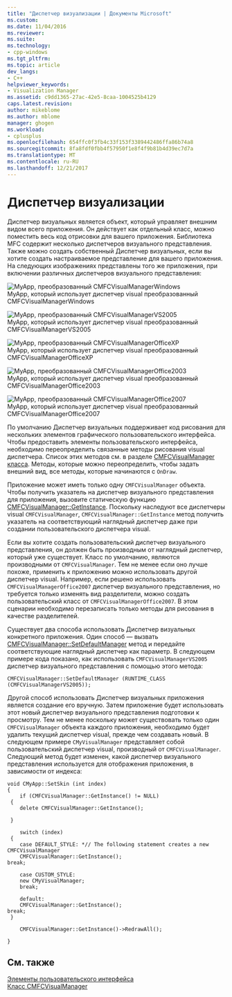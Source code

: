 ```yaml
---
title: "Диспетчер визуализации | Документы Microsoft"
ms.custom: 
ms.date: 11/04/2016
ms.reviewer: 
ms.suite: 
ms.technology:
- cpp-windows
ms.tgt_pltfrm: 
ms.topic: article
dev_langs:
- C++
helpviewer_keywords:
- Visualization Manager
ms.assetid: c9dd1365-27ac-42e5-8caa-1004525b4129
caps.latest.revision: 
author: mikeblome
ms.author: mblome
manager: ghogen
ms.workload:
- cplusplus
ms.openlocfilehash: 654ffc0f3fb4c33f153f3389442486ffa86b74a8
ms.sourcegitcommit: 8fa8fdf0fbb4f57950f1e8f4f9b81b4d39ec7d7a
ms.translationtype: MT
ms.contentlocale: ru-RU
ms.lasthandoff: 12/21/2017
---
```

# <a name="visualization-manager"></a>Диспетчер визуализации
Диспетчер визуальных является объект, который управляет внешним видом всего приложения. Он действует как отдельный класс, можно поместить весь код отрисовки для вашего приложения. Библиотека MFC содержит несколько диспетчеров визуального представления. Также можно создать собственный Диспетчер визуальных, если вы хотите создать настраиваемое представление для вашего приложения. На следующих изображениях представлены того же приложения, при включении различных диспетчеров визуального представления:  
  
 ![MyApp, преобразованный CMFCVisualManagerWindows](../mfc/media/vmwindows.png "vmwindows")  
MyApp, который использует диспетчер visual преобразованный CMFCVisualManagerWindows  
  
 ![MyApp, преобразованный CMFCVisualManagerVS2005](../mfc/media/vmvs2005.png "vmvs2005")  
MyApp, который использует диспетчер visual преобразованный CMFCVisualManagerVS2005  
  
 ![MyApp, преобразованный CMFCVisualManagerOfficeXP](../mfc/media/vmofficexp.png "vmofficexp")  
MyApp, который использует диспетчер visual преобразованный CMFCVisualManagerOfficeXP  
  
 ![MyApp, преобразованный CMFCVisualManagerOffice2003](../mfc/media/vmoffice2003.png "vmoffice2003")  
MyApp, который использует диспетчер visual преобразованный CMFCVisualManagerOffice2003  
  
 ![MyApp, преобразованный CMFCVisualManagerOffice2007](../mfc/media/msoffice2007.png "msoffice2007")  
MyApp, который использует диспетчер visual преобразованный CMFCVisualManagerOffice2007  
  
 По умолчанию Диспетчер визуальных поддерживает код рисования для нескольких элементов графического пользовательского интерфейса. Чтобы предоставить элементы пользовательского интерфейса, необходимо переопределить связанные методы рисования visual диспетчера. Список этих методов см. в разделе [CMFCVisualManager класса](../mfc/reference/cmfcvisualmanager-class.md). Методы, которые можно переопределить, чтобы задать внешний вид, все методы, которые начинаются с `OnDraw`.  
  
 Приложение может иметь только одну `CMFCVisualManager` объекта. Чтобы получить указатель на диспетчер визуального представления для приложения, вызовите статическую функцию [CMFCVisualManager::GetInstance](../mfc/reference/cmfcvisualmanager-class.md#getinstance). Поскольку наследуют все диспетчеры visual `CMFCVisualManager`, `CMFCVisualManager::GetInstance` метод получить указатель на соответствующий наглядный диспетчер даже при создании пользовательского диспетчера visual.  
  
 Если вы хотите создать пользовательский диспетчер визуального представления, он должен быть производным от наглядный диспетчер, который уже существует. Класс по умолчанию, являются производными от `CMFCVisualManager`. Тем не менее если оно лучше похоже, применить к приложению можно использовать другой диспетчер visual. Например, если решено использовать `CMFCVisualManagerOffice2007` диспетчер визуального представления, но требуется только изменять вид разделители, можно создать пользовательский класс от `CMFCVisualManagerOffice2007`. В этом сценарии необходимо перезаписать только методы для рисования в качестве разделителей.  
  
 Существует два способа использовать Диспетчер визуальных конкретного приложения. Один способ — вызвать [CMFCVisualManager::SetDefaultManager](../mfc/reference/cmfcvisualmanager-class.md#setdefaultmanager) метод и передайте соответствующие наглядный диспетчер как параметр. В следующем примере кода показано, как использовать `CMFCVisualManagerVS2005` диспетчер визуального представления с помощью этого метода:  
  
```  
CMFCVisualManager::SetDefaultManager (RUNTIME_CLASS (CMFCVisualManagerVS2005));
```  
  
 Другой способ использовать Диспетчер визуальных приложения является создание его вручную. Затем приложение будет использовать этот новый диспетчер визуального представления подготовки к просмотру. Тем не менее поскольку может существовать только один `CMFCVisualManager` объекта каждого приложения, необходимо будет удалить текущий диспетчер visual, прежде чем создавать новый. В следующем примере `CMyVisualManager` представляет собой пользовательский диспетчер visual, производный от `CMFCVisualManager`. Следующий метод будет изменен, какой диспетчер визуального представления используется для отображения приложения, в зависимости от индекса:  
  
```  
void CMyApp::SetSkin (int index)  
{  
    if (CMFCVisualManager::GetInstance() != NULL)  
 {  
    delete CMFCVisualManager::GetInstance();

 }  
 
    switch (index)  
 {  
    case DEFAULT_STYLE: *// The following statement creates a new CMFCVisualManager  
    CMFCVisualManager::GetInstance();
break;  
 
    case CUSTOM_STYLE:  
    new CMyVisualManager;  
    break; 
 
    default: 
    CMFCVisualManager::GetInstance();
break;  
 }  
 
    CMFCVisualManager::GetInstance()->RedrawAll();

} 
```  
  
## <a name="see-also"></a>См. также  
 [Элементы пользовательского интерфейса](../mfc/user-interface-elements-mfc.md)   
 [Класс CMFCVisualManager](../mfc/reference/cmfcvisualmanager-class.md)
